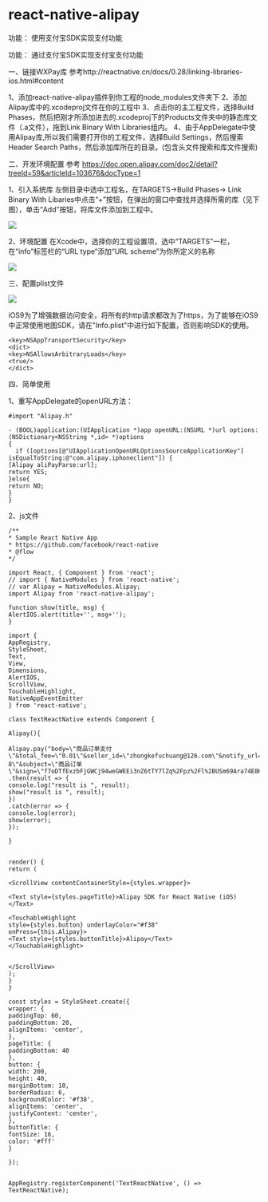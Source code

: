 # react-native-alipay

功能：
使用支付宝SDK实现支付功能

功能：
通过支付宝SDK实现支付宝支付功能

一、链接WXPay库
参考http://reactnative.cn/docs/0.28/linking-libraries-ios.html#content

1、添加react-native-alipay插件到你工程的node_modules文件夹下
2、添加Alipay库中的.xcodeproj文件在你的工程中
3、点击你的主工程文件，选择Build Phases，然后把刚才所添加进去的.xcodeproj下的Products文件夹中的静态库文件（.a文件），拖到Link Binary With Libraries组内。
4、由于AppDelegate中使用Alipay库,所以我们需要打开你的工程文件，选择Build Settings，然后搜索Header Search Paths，然后添加库所在的目录。(包含头文件搜索和库文件搜索)

二、开发环境配置
参考
https://doc.open.alipay.com/doc2/detail?treeId=59&articleId=103676&docType=1

1、引入系统库
左侧目录中选中工程名，在TARGETS->Build Phases-> Link Binary With Libaries中点击“+”按钮，在弹出的窗口中查找并选择所需的库（见下图），单击“Add”按钮，将库文件添加到工程中。

![](http://upload-images.jianshu.io/upload_images/2093433-0d20a15bea8a4016.png?imageMogr2/auto-orient/strip%7CimageView2/2/w/1240)

2、环境配置
在Xcode中，选择你的工程设置项，选中“TARGETS”一栏，在“info”标签栏的“URL type“添加“URL scheme”为你所定义的名称

![](http://upload-images.jianshu.io/upload_images/2093433-8677477232f6648d.png?imageMogr2/auto-orient/strip%7CimageView2/2/w/1240)

三、配置plist文件

![](http://upload-images.jianshu.io/upload_images/2093433-784afb58dd0143aa.png?imageMogr2/auto-orient/strip%7CimageView2/2/w/1240)

iOS9为了增强数据访问安全，将所有的http请求都改为了https，为了能够在iOS9中正常使用地图SDK，请在"Info.plist"中进行如下配置，否则影响SDK的使用。
```
<key>NSAppTransportSecurity</key>
<dict>
<key>NSAllowsArbitraryLoads</key>
<true/>
</dict>

```

四、简单使用

1、重写AppDelegate的openURL方法：
```
#import "Alipay.h"

- (BOOL)application:(UIApplication *)app openURL:(NSURL *)url options:(NSDictionary<NSString *,id> *)options
{
  if ([options[@"UIApplicationOpenURLOptionsSourceApplicationKey"]   isEqualToString:@"com.alipay.iphoneclient"]) {
[Alipay aliPayParse:url];
return YES;
}else{
return NO;
}
}
```
2、js文件
```
/**
* Sample React Native App
* https://github.com/facebook/react-native
* @flow
*/

import React, { Component } from 'react';
// import { NativeModules } from 'react-native';
// var Alipay = NativeModules.Alipay;
import Alipay from 'react-native-alipay';

function show(title, msg) {
AlertIOS.alert(title+'', msg+'');
}

import {
AppRegistry,
StyleSheet,
Text,
View,
Dimensions,
AlertIOS,
ScrollView,
TouchableHighlight,
NativeAppEventEmitter
} from 'react-native';

class TextReactNative extends Component {

Alipay(){

Alipay.pay("body=\"商品订单支付\"&total_fee=\"0.01\"&seller_id=\"zhongkefuchuang@126.com\"&notify_url=\"http%3A%2F%2Fweb.jinlb.cn%2Feten%2Fapp%2Fcharge%2Falipay%2Fnotify\"&out_trade_no=\"PO2016072900000071\"&service=\"mobile.securitypay.pay\"&payment_type=\"1\"&partner=\"2088211510687520\"&_input_charset=\"utf-8\"&subject=\"商品订单\"&sign=\"f7oDTfExzbFjGWCj94weGWEEi3nZ6tTY7lZq%2Fpz%2Fl%2BUSm69Ara74E8K5dZInuYGNX4NyauAQBnkgRjmWcoPHFB3E6wQnJdD5eF%2FgPIHq4%2FrzN7mTC3fmhngHuU%2FbmKu6NzofZwz2nfloR8MCKnsCueNcDHWIECUQ5zBRzx3aBsw%3D\"&sign_type=\"RSA\"")
.then(result => {
console.log("result is ", result);
show("result is ", result);
})
.catch(error => {
console.log(error);
show(error);
});

}


render() {
return (

<ScrollView contentContainerStyle={styles.wrapper}>

<Text style={styles.pageTitle}>Alipay SDK for React Native (iOS)</Text>

<TouchableHighlight 
style={styles.button} underlayColor="#f38"
onPress={this.Alipay}>
<Text style={styles.buttonTitle}>Alipay</Text>
</TouchableHighlight>


</ScrollView>
);
}
}

const styles = StyleSheet.create({
wrapper: {
paddingTop: 60,
paddingBottom: 20,
alignItems: 'center',
},
pageTitle: {
paddingBottom: 40
},
button: {
width: 200,
height: 40,
marginBottom: 10,
borderRadius: 6,
backgroundColor: '#f38',
alignItems: 'center',
justifyContent: 'center',
},
buttonTitle: {
fontSize: 16,
color: '#fff'
}

});


AppRegistry.registerComponent('TextReactNative', () => TextReactNative);
```
